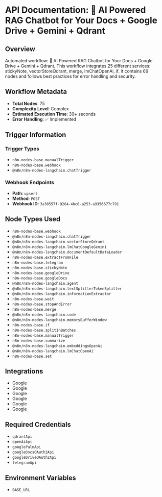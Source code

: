 # API Documentation: 🤖 AI Powered RAG Chatbot for Your Docs + Google Drive + Gemini + Qdrant

## Overview
Automated workflow: 🤖 AI Powered RAG Chatbot for Your Docs + Google Drive + Gemini + Qdrant. This workflow integrates 25 different services: stickyNote, vectorStoreQdrant, merge, lmChatOpenAi, if. It contains 66 nodes and follows best practices for error handling and security.

## Workflow Metadata
- **Total Nodes**: 75
- **Complexity Level**: Complex
- **Estimated Execution Time**: 30+ seconds
- **Error Handling**: ✅ Implemented

## Trigger Information
### Trigger Types
- `n8n-nodes-base.manualTrigger`
- `n8n-nodes-base.webhook`
- `@n8n/n8n-nodes-langchain.chatTrigger`

### Webhook Endpoints
- **Path**: `upsert`
- **Method**: `POST`
- **Webhook ID**: `3a30557f-9264-4bc8-a253-a9356677c791`


## Node Types Used
- `n8n-nodes-base.webhook`
- `@n8n/n8n-nodes-langchain.chatTrigger`
- `@n8n/n8n-nodes-langchain.vectorStoreQdrant`
- `@n8n/n8n-nodes-langchain.lmChatGoogleGemini`
- `@n8n/n8n-nodes-langchain.documentDefaultDataLoader`
- `n8n-nodes-base.extractFromFile`
- `n8n-nodes-base.telegram`
- `n8n-nodes-base.stickyNote`
- `n8n-nodes-base.googleDrive`
- `n8n-nodes-base.googleDocs`
- `@n8n/n8n-nodes-langchain.agent`
- `@n8n/n8n-nodes-langchain.textSplitterTokenSplitter`
- `@n8n/n8n-nodes-langchain.informationExtractor`
- `n8n-nodes-base.wait`
- `n8n-nodes-base.stopAndError`
- `n8n-nodes-base.merge`
- `@n8n/n8n-nodes-langchain.code`
- `@n8n/n8n-nodes-langchain.memoryBufferWindow`
- `n8n-nodes-base.if`
- `n8n-nodes-base.splitInBatches`
- `n8n-nodes-base.manualTrigger`
- `n8n-nodes-base.summarize`
- `@n8n/n8n-nodes-langchain.embeddingsOpenAi`
- `@n8n/n8n-nodes-langchain.lmChatOpenAi`
- `n8n-nodes-base.set`

## Integrations
- Google
- Google
- Google
- Google
- Google
- Google

## Required Credentials
- `qdrantApi`
- `openAiApi`
- `googlePalmApi`
- `googleDocsOAuth2Api`
- `googleDriveOAuth2Api`
- `telegramApi`

## Environment Variables
- `BASE_URL`

